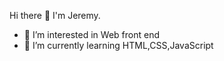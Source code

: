 Hi there 👋 I'm Jeremy.
- 👀 I’m interested in Web front end
- 🌱 I’m currently learning HTML,CSS,JavaScript

<!---
Liang8818/Liang8818 is a ✨ special ✨ repository because its `README.md` (this file) appears on your GitHub profile.
You can click the Preview link to take a look at your changes.
--->
